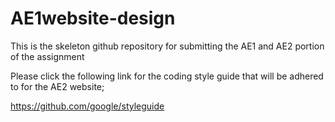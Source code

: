 # AE1website-design
This is the skeleton github repository for submitting the AE1 and AE2 portion of the assignment

Please click the following link for the coding style guide that will be adhered to for the AE2 website;

https://github.com/google/styleguide
